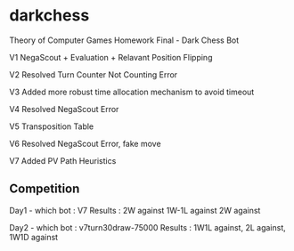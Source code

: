# darkchess
Theory of Computer Games Homework Final - Dark Chess Bot

V1 NegaScout + Evaluation + Relavant Position Flipping

V2 Resolved Turn Counter Not Counting Error

V3 Added more robust time allocation mechanism to avoid timeout

V4 Resolved NegaScout Error

V5 Transposition Table

V6 Resolved NegaScout Error, fake move

V7 Added PV Path Heuristics

## Competition
Day1 - which bot : V7 
Results : 2W against 1W-1L against 2W against


Day2 - which bot : v7turn30draw-75000
Results : 1W1L against, 2L against, 1W1D against